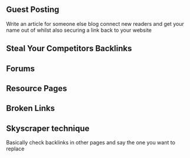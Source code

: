 ## Guest Posting

Write an article for someone else blog
connect new readers and get your name out of whilst also securing a link back to your website

## Steal Your Competitors Backlinks

## Forums

## Resource Pages

## Broken Links

## Skyscraper technique
Basically check backlinks in other pages and say the one you want to replace